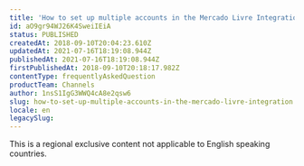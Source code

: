 ```yaml
---
title: 'How to set up multiple accounts in the Mercado Livre Integration'
id: aO9gr94WJ26K4SweiIEiA
status: PUBLISHED
createdAt: 2018-09-10T20:04:23.610Z
updatedAt: 2021-07-16T18:19:08.944Z
publishedAt: 2021-07-16T18:19:08.944Z
firstPublishedAt: 2018-09-10T20:18:17.982Z
contentType: frequentlyAskedQuestion
productTeam: Channels
author: 1nsS1IgG3WWQ4cA8e2qsw6
slug: how-to-set-up-multiple-accounts-in-the-mercado-livre-integration
locale: en
legacySlug: 
---
```


<div class="alert alert-warning" role="alert">This is a regional exclusive content not applicable to English speaking countries.</div>
